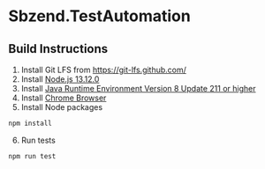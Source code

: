 # Sbzend.TestAutomation

## Build Instructions

1. Install Git LFS from <https://git-lfs.github.com/>
2. Install [Node.js 13.12.0](https://nodejs.org/dist/v13.12.0/node-v13.12.0-x64.msi)
3. Install [Java Runtime Environment Version 8 Update 211 or higher](https://java.com/en/download/)
4. Install [Chrome Browser](https://www.google.com/chrome/browser/desktop/index.html)
5. Install Node packages

```powershell
npm install
```

6. Run tests

```powershell
npm run test
```
